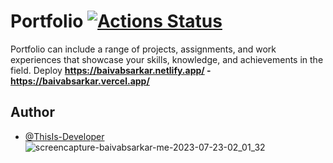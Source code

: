 # Portfolio [![Actions Status](https://github.com/cfgnunes/numerical-methods-python/workflows/build/badge.svg)](https://github.com/ThisIs-Developer/Portfolio)

Portfolio can include a range of projects, assignments, and work experiences that showcase your skills, knowledge, and achievements in the field. Deploy **https://baivabsarkar.netlify.app/ - https://baivabsarkar.vercel.app/**
## Author
- [@ThisIs-Developer](https://github.com/ThisIs-Developer)
![screencapture-baivabsarkar-me-2023-07-23-02_01_32](https://github.com/ThisIs-Developer/Portfolio/assets/109382325/fa651374-cf69-4e2c-97ef-a93b8e0f28f0)


